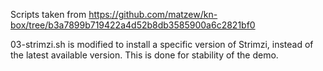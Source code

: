 Scripts taken from https://github.com/matzew/kn-box/tree/b3a7899b719422a4d52b8db3585900a6c2821bf0

03-strimzi.sh is modified to install a specific version of Strimzi, instead of the latest available version. This is done for stability of the demo.
